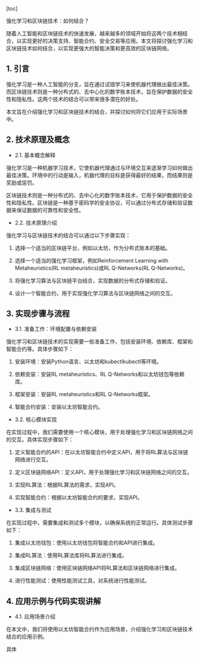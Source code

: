 
[toc]                    
                
                
强化学习和区块链技术：如何结合？

随着人工智能和区块链技术的快速发展，越来越多的领域开始将这两个技术相结合，以实现更好的决策支持、智能合约、安全交易等应用。本文将探讨强化学习和区块链技术如何结合，以实现更强大的智能决策和更高效的区块链网络。

## 1. 引言

强化学习是一种人工智能的分支，旨在通过试错学习来使机器代理做出最佳决策。而区块链技术则是一种分布式的、去中心化的数字账本技术，旨在保护数据的安全性和隐私性。这两个技术的结合可以带来很多潜在的好处。

本文旨在介绍强化学习和区块链技术的结合，并探讨如何将它们应用于实际场景中。

## 2. 技术原理及概念

- 2.1. 基本概念解释

强化学习是一种机器学习技术，它使机器代理通过与环境交互来逐渐学习如何做出最佳决策。环境中的行动是输入，机器代理的目标是获得最好的结果，而结果则是奖励或惩罚。

区块链技术则是一种分布式的、去中心化的数字账本技术，它用于保护数据的安全性和隐私性。区块链是一种基于密码学的安全协议，可以通过分布式存储和验证数据来保证数据的可靠性和安全性。

- 2.2. 技术原理介绍

强化学习与区块链技术的结合可以通过以下步骤实现：

1. 选择一个适当的区块链平台，例如以太坊，作为分布式账本的基础。

2. 选择一个适当的强化学习框架，例如Reinforcement Learning with Metaheuristics(RL metaheuristics)或RL Q-Networks(RL Q-Networks)。

3. 将强化学习算法与区块链平台结合，实现数据的分布式存储和验证。

4. 设计一个智能合约，用于实现强化学习算法与区块链网络之间的交互。

## 3. 实现步骤与流程

- 3.1. 准备工作：环境配置与依赖安装

强化学习和区块链技术的实现需要一些准备工作，包括安装环境、依赖库、框架和智能合约等。具体步骤如下：

1. 安装环境：安装Python语言、以太坊和kubectlkubectl等环境。

2. 依赖安装：安装RL metaheuristics、RL Q-Networks和以太坊钱包等依赖库。

3. 框架安装：安装RL metaheuristics和RL Q-Networks框架。

4. 智能合约安装：安装以太坊智能合约。

- 3.2. 核心模块实现

在实现过程中，我们需要使用一个核心模块，用于处理强化学习和区块链网络之间的交互。具体实现步骤如下：

1. 定义智能合约的API：在以太坊智能合约中定义API，用于将RL算法与区块链网络进行交互。

2. 定义区块链网络API：定义API，用于处理强化学习和区块链网络之间的交互。

3. 实现RL算法：根据RL算法的需求，实现API。

4. 实现智能合约：根据以太坊智能合约的要求，实现API。

- 3.3. 集成与测试

在实现过程中，需要集成和测试多个模块，以确保系统的正常运行。具体测试步骤如下：

1. 集成以太坊钱包：使用以太坊钱包将智能合约和API进行集成。

2. 集成RL算法：使用RL算法库将RL算法进行集成。

3. 集成区块链网络：使用区块链网络API将RL算法和区块链网络进行集成。

4. 进行性能测试：使用性能测试工具，对系统进行性能测试。

## 4. 应用示例与代码实现讲解

- 4.1. 应用场景介绍

在本文中，我们将使用以太坊智能合约作为应用场景，介绍强化学习和区块链技术结合的应用示例。

具体

